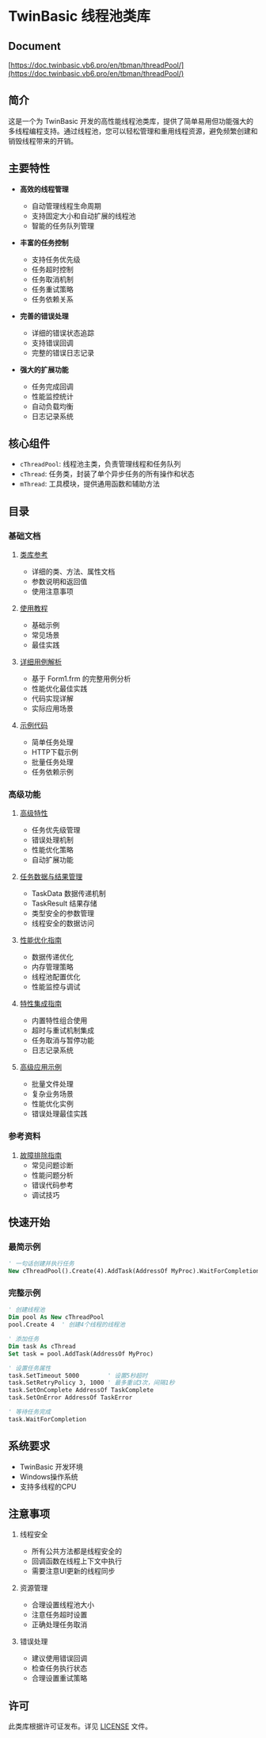 # TwinBasic 线程池类库

## Document

[https://doc.twinbasic.vb6.pro/en/tbman/threadPool/](https://doc.twinbasic.vb6.pro/en/tbman/threadPool/)

## 简介

这是一个为 TwinBasic 开发的高性能线程池类库，提供了简单易用但功能强大的多线程编程支持。通过线程池，您可以轻松管理和重用线程资源，避免频繁创建和销毁线程带来的开销。

## 主要特性

- **高效的线程管理**
  - 自动管理线程生命周期
  - 支持固定大小和自动扩展的线程池
  - 智能的任务队列管理

- **丰富的任务控制**
  - 支持任务优先级
  - 任务超时控制
  - 任务取消机制
  - 任务重试策略
  - 任务依赖关系

- **完善的错误处理**
  - 详细的错误状态追踪
  - 支持错误回调
  - 完整的错误日志记录

- **强大的扩展功能**
  - 任务完成回调
  - 性能监控统计
  - 自动负载均衡
  - 日志记录系统

## 核心组件

- `cThreadPool`: 线程池主类，负责管理线程和任务队列
- `cThread`: 任务类，封装了单个异步任务的所有操作和状态
- `mThread`: 工具模块，提供通用函数和辅助方法

## 目录

### 基础文档
1. [类库参考](./api-reference.md)
   - 详细的类、方法、属性文档
   - 参数说明和返回值
   - 使用注意事项

2. [使用教程](./tutorials.md)
   - 基础示例
   - 常见场景
   - 最佳实践

3. [详细用例解析](./DetailedExample.md)
   - 基于 Form1.frm 的完整用例分析
   - 性能优化最佳实践
   - 代码实现详解
   - 实际应用场景

4. [示例代码](./examples.md)
   - 简单任务处理
   - HTTP下载示例
   - 批量任务处理
   - 任务依赖示例

### 高级功能
1. [高级特性](./advanced-features.md)
   - 任务优先级管理
   - 错误处理机制
   - 性能优化策略
   - 自动扩展功能

2. [任务数据与结果管理](./TaskDataAndResult.md)
   - TaskData 数据传递机制
   - TaskResult 结果存储
   - 类型安全的参数管理
   - 线程安全的数据访问

3. [性能优化指南](./PerformanceOptimization.md)
   - 数据传递优化
   - 内存管理策略
   - 线程池配置优化
   - 性能监控与调试

4. [特性集成指南](./FeatureIntegration.md)
   - 内置特性组合使用
   - 超时与重试机制集成
   - 任务取消与暂停功能
   - 日志记录系统

5. [高级应用示例](./AdvancedExamples.md)
   - 批量文件处理
   - 复杂业务场景
   - 性能优化实例
   - 错误处理最佳实践

### 参考资料
1. [故障排除指南](./Troubleshooting.md)
   - 常见问题诊断
   - 性能问题分析
   - 错误代码参考
   - 调试技巧

## 快速开始

### 最简示例
```vb
' 一句话创建并执行任务
New cThreadPool().Create(4).AddTask(AddressOf MyProc).WaitForCompletion
```

### 完整示例
```vb
' 创建线程池
Dim pool As New cThreadPool
pool.Create 4  ' 创建4个线程的线程池

' 添加任务
Dim task As cThread
Set task = pool.AddTask(AddressOf MyProc)

' 设置任务属性
task.SetTimeout 5000        ' 设置5秒超时
task.SetRetryPolicy 3, 1000 ' 最多重试3次，间隔1秒
task.SetOnComplete AddressOf TaskComplete
task.SetOnError AddressOf TaskError

' 等待任务完成
task.WaitForCompletion
```

## 系统要求

- TwinBasic 开发环境
- Windows操作系统
- 支持多线程的CPU

## 注意事项

1. 线程安全
   - 所有公共方法都是线程安全的
   - 回调函数在线程上下文中执行
   - 需要注意UI更新的线程同步

2. 资源管理
   - 合理设置线程池大小
   - 注意任务超时设置
   - 正确处理任务取消

3. 错误处理
   - 建议使用错误回调
   - 检查任务执行状态
   - 合理设置重试策略

## 许可

此类库根据许可证发布。详见 [LICENSE](./LICENSE) 文件。
